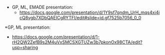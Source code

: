 * GP, ML, EMADE presentation: 
  - https://docs.google.com/presentation/d/1Y9sf7qndm_UrH_mqs4xi4icQ8vgb7XDbQAEICgRYTFI/edit#slide=id.gf7525b7056_0_0

*GP, ML presentation:
  - https://docs.google.com/presentation/d/1-rH2QW2ZefB9s2M4uVxSMCSXGTUZw3b7pkonOx98CTA/edit?usp=sharing